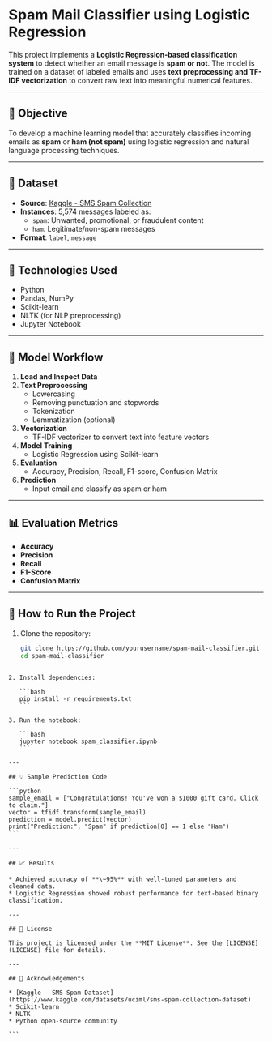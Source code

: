 

# Spam Mail Classifier using Logistic Regression

This project implements a **Logistic Regression-based classification system** to detect whether an email message is **spam or not**. The model is trained on a dataset of labeled emails and uses **text preprocessing and TF-IDF vectorization** to convert raw text into meaningful numerical features.

---

## 🎯 Objective

To develop a machine learning model that accurately classifies incoming emails as **spam** or **ham (not spam)** using logistic regression and natural language processing techniques.

---

## 📁 Dataset

- **Source**: [Kaggle - SMS Spam Collection](https://www.kaggle.com/datasets/uciml/sms-spam-collection-dataset)
- **Instances**: 5,574 messages labeled as:
  - `spam`: Unwanted, promotional, or fraudulent content
  - `ham`: Legitimate/non-spam messages
- **Format**: `label`, `message`

---

## 🚀 Technologies Used

- Python
- Pandas, NumPy
- Scikit-learn
- NLTK (for NLP preprocessing)
- Jupyter Notebook

---

## 🧠 Model Workflow

1. **Load and Inspect Data**
2. **Text Preprocessing**
   - Lowercasing
   - Removing punctuation and stopwords
   - Tokenization
   - Lemmatization (optional)
3. **Vectorization**
   - TF-IDF vectorizer to convert text into feature vectors
4. **Model Training**
   - Logistic Regression using Scikit-learn
5. **Evaluation**
   - Accuracy, Precision, Recall, F1-score, Confusion Matrix
6. **Prediction**
   - Input email and classify as spam or ham

---

## 📊 Evaluation Metrics

- **Accuracy**
- **Precision**
- **Recall**
- **F1-Score**
- **Confusion Matrix**

---

## 🧪 How to Run the Project

1. Clone the repository:
   ```bash
   git clone https://github.com/yourusername/spam-mail-classifier.git
   cd spam-mail-classifier
````

2. Install dependencies:

   ```bash
   pip install -r requirements.txt
   ```

3. Run the notebook:

   ```bash
   jupyter notebook spam_classifier.ipynb
   ```

---

## 💡 Sample Prediction Code

```python
sample_email = ["Congratulations! You've won a $1000 gift card. Click to claim."]
vector = tfidf.transform(sample_email)
prediction = model.predict(vector)
print("Prediction:", "Spam" if prediction[0] == 1 else "Ham")
```

---

## 📈 Results

* Achieved accuracy of **\~95%** with well-tuned parameters and cleaned data.
* Logistic Regression showed robust performance for text-based binary classification.

---

## 📜 License

This project is licensed under the **MIT License**. See the [LICENSE](LICENSE) file for details.

---

## 🙌 Acknowledgements

* [Kaggle - SMS Spam Dataset](https://www.kaggle.com/datasets/uciml/sms-spam-collection-dataset)
* Scikit-learn
* NLTK
* Python open-source community

```
